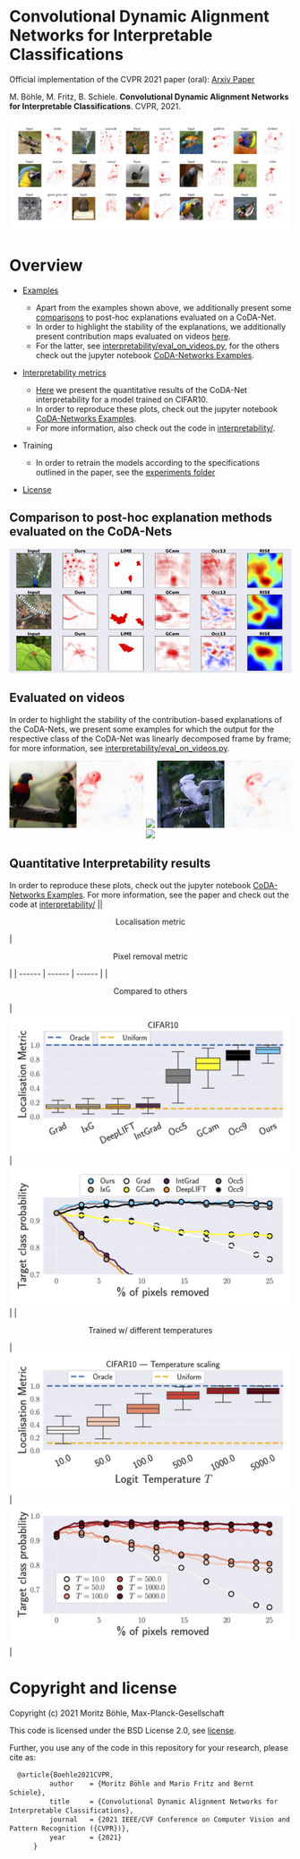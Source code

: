 # Convolutional Dynamic Alignment Networks for Interpretable Classifications
Official implementation of the CVPR 2021 paper (oral): [Arxiv Paper](https://arxiv.org/pdf/2104.00032.pdf)

M. Böhle, M. Fritz, B. Schiele. **Convolutional Dynamic Alignment Networks for Interpretable Classifications**. CVPR, 2021.
<div style="displaystyle=block;align=center;"><p align="center" >
  <img src="docs/media/example_figure.png"/>
  </p>
</div>

# Overview

* [Examples](#examples-of-contribution-maps)
  - Apart from the examples shown above, we additionally present some [comparisons](#comparison-to-post-hoc-explanation-methods-evaluated-on-the-coda-nets) to post-hoc explanations evaluated on a CoDA-Net.
  - In order to highlight the stability of the explanations, we additionally present contribution maps evaluated on videos [here](#evaluated-on-videos).
  - For the latter, see [interpretability/eval_on_videos.py](interpretability/eval_on_video.py),
    for the others check out the jupyter notebook [CoDA-Networks Examples](CoDA-Networks%20Examples.ipynb).

* [Interpretability metrics](#interpretability-metrics)
  - [Here](#quantitative-interpretability-results) we present the quantitative results of the CoDA-Net interpretability for a model trained on CIFAR10.
  - In order to reproduce these plots, check out the jupyter notebook [CoDA-Networks Examples](CoDA-Networks%20Interpretability%20Eval.ipynb).
  - For more information, also check out the code in [interpretability/](interpretability/).
* Training
  - In order to retrain the models according to the specifications outlined in the paper, see the [experiments folder](experiments/)
* [License](#license)


## Comparison to post-hoc explanation methods evaluated on the CoDA-Nets
<div style="displaystyle=block;align=center;"><p align="center" >
  <img src="docs/media/comparisons.png"/>
  </p>
</div>


## Evaluated on videos
In order to highlight the stability of the contribution-based explanations of the CoDA-Nets, we present some examples for which the output for the respective class of the CoDA-Net was linearly decomposed frame by frame; for more information, see [interpretability/eval_on_videos.py](interpretability/eval_on_video.py).
<div style="displaystyle=block;align=center"><p align="center">
  <img width="240px" height="auto"  src="docs/media/lorikeet.gif?raw=true"/>
  <img width="240px" height="auto" src="docs/media/drake2_atts.gif?raw=true"/>
  <img width="240px" height="auto" src="docs/media/birds_atts.gif?raw=true"/>
  <img width="240px" height="auto" src="docs/media/goldfinch.gif?raw=true"/>
</p></div>

## Quantitative Interpretability results
In order to reproduce these plots, check out the jupyter notebook [CoDA-Networks Examples](CoDA-Networks%20Interpretability%20Eval.ipynb). For more information, see the paper and check out the code at [interpretability/](interpretability/)
|| <p align="center">Localisation metric</p> | <p align="center">Pixel removal metric</p> |
| ------ | ------ | ------ |
|  <p align="center">Compared to others</p>| ![Contributions per Layer](docs/media/localisation-CIFAR10.png)  | ![Contributions per Layer](docs/media/removal-CIFAR10.png) |
| <p align="center">Trained w/ different temperatures</p> | ![Contributions per Layer](docs/media/localisation-CIFAR10-T_scaling.png)  | ![Contributions per Layer](docs/media/removal-CIFAR10-T-scaling.png) |


# Copyright and license
Copyright (c) 2021 Moritz Böhle, Max-Planck-Gesellschaft

This code is licensed under the BSD License 2.0, see [license](LICENSE).

Further, you use any of the code in this repository for your research, please cite as:
```
  @article{Boehle2021CVPR,
          author    = {Moritz Böhle and Mario Fritz and Bernt Schiele},
          title     = {Convolutional Dynamic Alignment Networks for Interpretable Classifications},
          journal   = {2021 IEEE/CVF Conference on Computer Vision and Pattern Recognition ({CVPR})},
          year      = {2021}
      }
```

